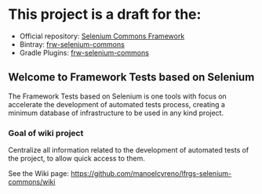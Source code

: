 # This project is a draft for the:
- Official repository: [Selenium Commons Framework](https://bitbucket.org/gs-br/frw-selenium-commons)
- Bintray: [frw-selenium-commons](https://bintray.com/manoelcyreno/maven/frw-selenium-commons)
- Gradle Plugins: [frw-selenium-commons](https://plugins.gradle.org/plugin/com.liferay.gs.testFramework)

## Welcome to Framework Tests based on Selenium

The Framework Tests based on Selenium is one tools with focus on accelerate the development of automated tests process, creating a minimum database of infrastructure to be used in any kind project.

### Goal of wiki project

Centralize all information related to the development of automated tests of the project, to allow quick access to them.

See the Wiki page: https://github.com/manoelcyreno/lfrgs-selenium-commons/wiki
